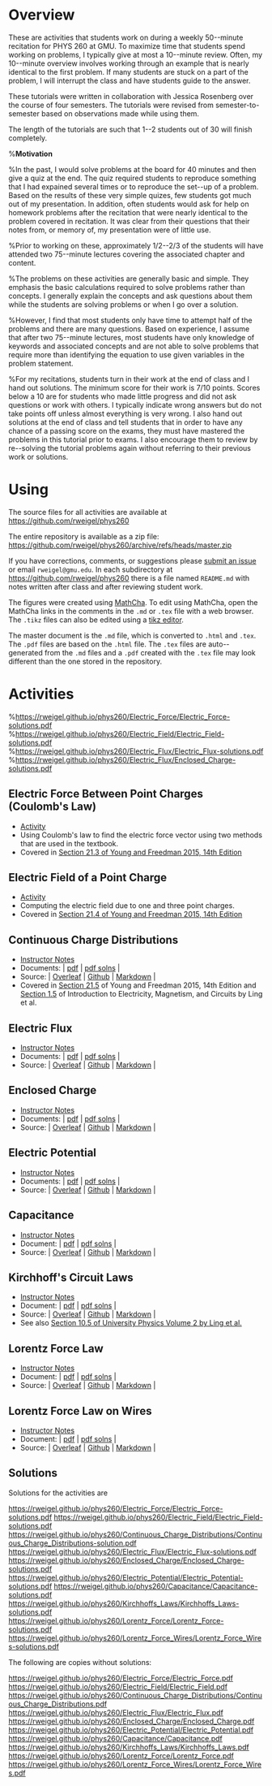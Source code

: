 # Overview

These are activities that students work on during a weekly 50--minute recitation for PHYS 260 at GMU. To maximize time that students spend working on problems, I typically give at most a 10--minute review. Often, my 10--minute overview involves working through an example that is nearly identical to the first problem. If many students are stuck on a part of the problem, I will interrupt the class and have students guide to the answer.

These tutorials were written in collaboration with Jessica Rosenberg over the course of four semesters. The tutorials were revised from semester-to-semester based on observations made while using them.

The length of the tutorials are such that 1--2 students out of 30 will finish completely. 

%**Motivation**

%In the past, I would solve problems at the board for 40 minutes and then give a quiz at the end. The quiz required students to reproduce something that I had expained several times or to reproduce the set--up of a problem. Based on the results of these very simple quizes, few students got much out of my presentation. In addition, often students would ask for help on homework problems after the recitation that were nearly identical to the problem covered in recitation. It was clear from their questions that their notes from, or memory of, my presentation were of little use.

%Prior to working on these, approximately 1/2--2/3 of the students will have attended two 75--minute lectures covering the associated chapter and content.

%The problems on these activities are generally basic and simple. They emphasis the basic calculations required to solve problems rather than concepts. I generally explain the concepts and ask questions about them while the students are solving problems or when I go over a solution.

%However, I find that most students only have time to attempt half of the problems and there are many questions. Based on experience, I assume that after two 75--minute lectures, most students have only knowledge of keywords and associated concepts and are not able to solve problems that require more than identifying the equation to use given variables in the problem statement.

%For my recitations, students turn in their work at the end of class and I hand out solutions. The minimum score for their work is 7/10 points. Scores below a 10 are for students who made little progress and did not ask questions or work with others. I typically indicate wrong answers but do not take points off unless almost everything is very wrong. I also hand out solutions at the end of class and tell students that in order to have any chance of a passing score on the exams, they must have mastered the problems in this tutorial prior to exams. I also encourage them to review by re--solving the tutorial problems again without referring to their previous work or solutions.

# Using

The source files for all activities are available at https://github.com/rweigel/phys260

The entire repository is available as a zip file: https://github.com/rweigel/phys260/archive/refs/heads/master.zip

If you have corrections, comments, or suggestions please [submit an issue](https://github.com/rweigel/phys260/issues) or email `rweigel@gmu.edu`. In each subdirectory at https://github.com/rweigel/phys260 there is a file named `README.md` with notes written after class and after reviewing student work.

The figures were created using [MathCha](https://www.mathcha.io/). To edit using MathCha, open the MathCha links in the comments in the `.md` or `.tex` file with a web browser. The `.tikz` files can also be edited using a [tikz editor](https://www.google.com/search?q=tikz+editor).

The master document is the `.md` file, which is converted to `.html` and `.tex`. The `.pdf` files are based on the `.html` file. The `.tex` files are auto--generated from the `.md` files and a `.pdf` created with the `.tex` file may look different than the one stored in the repository.

# Activities

%https://rweigel.github.io/phys260/Electric_Force/Electric_Force-solutions.pdf
%https://rweigel.github.io/phys260/Electric_Field/Electric_Field-solutions.pdf
%https://rweigel.github.io/phys260/Electric_Flux/Electric_Flux-solutions.pdf
%https://rweigel.github.io/phys260/Electric_Flux/Enclosed_Charge-solutions.pdf

## Electric Force Between Point Charges (Coulomb's Law)

* [Activity](https://github.com/rweigel/phys260/tree/master/Electric_Force) 
* Using Coulomb's law to find the electric force vector using two methods that are used in the textbook.
* Covered in [Section 21.3 of Young and Freedman 2015, 14th Edition](https://drive.google.com/file/d/1JS_pBuNEwXdz9IzpSBFPJffgVacZmqN7/view?usp=sharing_remove_)

## Electric Field of a Point Charge

* [Activity](https://github.com/rweigel/phys260/tree/master/Electric_Field)
* Computing the electric field due to one and three point charges.
* Covered in [Section 21.4 of Young and Freedman 2015, 14th Edition](https://drive.google.com/file/d/1JS_pBuNEwXdz9IzpSBFPJffgVacZmqN7/view?usp=sharing_remove_)

## Continuous Charge Distributions


* [Instructor Notes](https://github.com/rweigel/phys260/tree/master/Continuous_Charge_Distributions/README.md) 
* Documents: | [pdf](Continuous_Charge_Distributions/Continuous_Charge_Distributions.pdf) | [pdf solns](Continuous_Charge_Distributions/Continuous_Charge_Distributions-solutions.pdf) |
* Source: | [Overleaf](https://www.overleaf.com/read/btssfxsjgyzr) | [Github](https://github.com/rweigel/phys260/tree/master/Continuous_Charge_Distributions) | [Markdown](Continuous_Charge_Distributions/Continuous_Charge_Distributions.md) | 
* Covered in [Section 21.5](https://drive.google.com/file/d/1JS_pBuNEwXdz9IzpSBFPJffgVacZmqN7/view?usp=sharing_remove_) of Young and Freedman 2015, 14th Edition and [Section 1.5](https://openpress.usask.ca/physics155/chapter/1-5-calculating-electric-fields-of-charge-distributions/) of Introduction to Electricity, Magnetism, and Circuits by Ling et al.

## Electric Flux

* [Instructor Notes](https://github.com/rweigel/phys260/tree/master/Electric_Flux/README.md) 
* Documents: | [pdf](Electric_Flux/Electric_Flux.pdf) | [pdf solns](Electric_Flux/Electric_Flux-solutions.pdf) |
* Source: | [Overleaf](https://www.overleaf.com/read/btssfxsjgyzr) | [Github](https://github.com/rweigel/phys260/tree/master/Electric_Flux) | [Markdown](Electric_Flux/Electric_Flux.md) | 

## Enclosed Charge

* [Instructor Notes](https://github.com/rweigel/phys260/tree/master/Enclosed_Charge/README.md) 
* Documents: | [pdf](Enclosed_Charge/Enclosed_Charge.pdf) | [pdf solns](Capacitance/Enclosed_Charge-solutions.pdf) |
* Source: | [Overleaf](https://www.overleaf.com/read/btssfxsjgyzr) | [Github](https://github.com/rweigel/phys260/tree/master/Enclosed_Charge) | [Markdown](Enclosed_Charge/Enclosed_Charge.md) | 

## Electric Potential

* [Instructor Notes](https://github.com/rweigel/phys260/tree/master/Electric_Potential/README.md) 
* Documents: | [pdf](Electric_Potential/Electric_Potential.pdf) | [pdf solns](Electric_Potential/Electric_Potential-solutions.pdf) |
* Source: | [Overleaf](https://www.overleaf.com/read/btssfxsjgyzr) | [Github](https://github.com/rweigel/phys260/tree/master/Electric_Potential) | [Markdown](Electric_Potential/Electric_Potential.md) | 

## Capacitance

* [Instructor Notes](https://github.com/rweigel/phys260/tree/master/Capacitance/README.md) 
* Document: | [pdf](Capacitance/Capacitance.pdf) | [pdf solns](Capacitance/Capacitance-solutions.pdf) |
* Source: | [Overleaf](https://www.overleaf.com/read/btssfxsjgyzr) | [Github](https://github.com/rweigel/phys260/tree/master/Capacitance) | [Markdown](Capacitance/Capacitance.md) |

## Kirchhoff's Circuit Laws

* [Instructor Notes](https://github.com/rweigel/phys260/tree/master/Kirchhoffs_Laws/README.md) 
* Document: | [pdf](Kirchhoffs_Laws/Kirchhoffs_Laws.pdf) | [pdf solns](Kirchhoffs_Laws/Kirchhoffs_Laws-solutions.pdf) |
* Source: | [Overleaf](https://www.overleaf.com/read/btssfxsjgyzr) | [Github](https://github.com/rweigel/phys260/tree/master/Kirchhoffs_Laws) | [Markdown](Kirchhoffs_Laws/Kirchhoffs_Laws.md) | 
* See also [Section 10.5 of University Physics Volume 2 by Ling et al.](https://pressbooks.online.ucf.edu/osuniversityphysics2/chapter/kirchhoffs-rules/)

## Lorentz Force Law

* [Instructor Notes](https://github.com/rweigel/phys260/tree/master/Lorentz_Force/README.md) 
* Document: | [pdf](Lorentz_Force/Lorentz_Force.pdf) | [pdf solns](Lorentz_Force/Lorentz_Force-solutions.pdf) |
* Source: | [Overleaf](https://www.overleaf.com/read/btssfxsjgyzr) | [Github](https://github.com/rweigel/phys260/tree/master/Lorentz_Force) | [Markdown](Lorentz_Force_Law/Lorentz_Force_Law.md) | 

## Lorentz Force Law on Wires

* [Instructor Notes](https://github.com/rweigel/phys260/tree/master/Lorentz_Force_Wires/README.md) 
* Document: | [pdf](Lorentz_Force_Wires/Lorentz_Force_Wires.pdf) | [pdf solns](Lorentz_Force_Wires/Lorentz_Force_Wires-solutions.pdf) |
* Source: | [Overleaf](https://www.overleaf.com/read/btssfxsjgyzr) | [Github](https://github.com/rweigel/phys260/tree/master/Lorentz_Force_Wires) | [Markdown](Lorentz_Force_Wires/Lorentz_Force_Wires.md) | 

## Solutions

Solutions for the activities are

https://rweigel.github.io/phys260/Electric_Force/Electric_Force-solutions.pdf
https://rweigel.github.io/phys260/Electric_Field/Electric_Field-solutions.pdf
https://rweigel.github.io/phys260/Continuous_Charge_Distributions/Continuous_Charge_Distributions-solution.pdf
https://rweigel.github.io/phys260/Electric_Flux/Electric_Flux-solutions.pdf
https://rweigel.github.io/phys260/Enclosed_Charge/Enclosed_Charge-solutions.pdf
https://rweigel.github.io/phys260/Electric_Potential/Electric_Potential-solutions.pdf
https://rweigel.github.io/phys260/Capacitance/Capacitance-solutions.pdf
https://rweigel.github.io/phys260/Kirchhoffs_Laws/Kirchhoffs_Laws-solutions.pdf
https://rweigel.github.io/phys260/Lorentz_Force/Lorentz_Force-solutions.pdf
https://rweigel.github.io/phys260/Lorentz_Force_Wires/Lorentz_Force_Wires-solutions.pdf

The following are copies without solutions:

https://rweigel.github.io/phys260/Electric_Force/Electric_Force.pdf
https://rweigel.github.io/phys260/Electric_Field/Electric_Field.pdf
https://rweigel.github.io/phys260/Continuous_Charge_Distributions/Continuous_Charge_Distributions.pdf
https://rweigel.github.io/phys260/Electric_Flux/Electric_Flux.pdf
https://rweigel.github.io/phys260/Enclosed_Charge/Enclosed_Charge.pdf
https://rweigel.github.io/phys260/Electric_Potential/Electric_Potential.pdf
https://rweigel.github.io/phys260/Capacitance/Capacitance.pdf
https://rweigel.github.io/phys260/Kirchhoffs_Laws/Kirchhoffs_Laws.pdf
https://rweigel.github.io/phys260/Lorentz_Force/Lorentz_Force.pdf
https://rweigel.github.io/phys260/Lorentz_Force_Wires/Lorentz_Force_Wires.pdf

